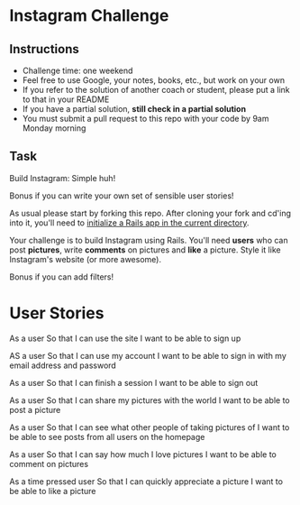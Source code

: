 Instagram Challenge
===================

Instructions
-------
* Challenge time: one weekend
* Feel free to use Google, your notes, books, etc., but work on your own
* If you refer to the solution of another coach or student, please put a link to that in your README
* If you have a partial solution, **still check in a partial solution**
* You must submit a pull request to this repo with your code by 9am Monday morning

Task
-----

Build Instagram: Simple huh!

Bonus if you can write your own set of sensible user stories!

As usual please start by forking this repo. After cloning your fork and cd'ing into it, you'll need to [initialize a Rails app in the current directory](http://blog.jasonmeridth.com/posts/create-rails-application-in-current-directory/).

Your challenge is to build Instagram using Rails. You'll need **users** who can post **pictures**, write **comments** on pictures and **like** a picture. Style it like Instagram's website (or more awesome).

Bonus if you can add filters!

**User Stories**
==============
As a user
So that I can use the site
I want to be able to sign up

AS a user
So that I can use my account
I want to be able to sign in with my email address and password

As a user
So that I can finish a session
I want to be able to sign out

As a user
So that I can share my pictures with the world
I want to be able to post a picture

As a user
So that I can see what other people of taking pictures of
I want to be able to see posts from all users on the homepage

As a user
So that I can say  how much I love pictures
I want to be able to comment on pictures

As a time pressed user
So that I can quickly appreciate a picture
I want to be able to like a picture
